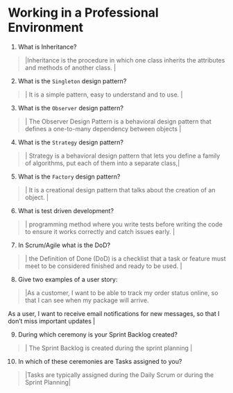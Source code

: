 # Working in a Professional Environment
01. What is Inheritance?

> |Inheritance is the procedure in which one class inherits the attributes and methods of another class.  |

02. What is the `Singleton` design pattern?

> |  It is a simple pattern, easy to understand and to use. |

03. What is the `Observer` design pattern?

> | The Observer Design Pattern is a behavioral design pattern that defines a one-to-many dependency between objects |

04. What is the `Strategy` design pattern?

> | Strategy is a behavioral design pattern that lets you define a family of algorithms, put each of them into a separate class,|

05. What is the `Factory` design pattern?

> |  It is a creational design pattern that talks about the creation of an object. |

06. What is test driven development?

> | programming method where you write tests before writing the code to ensure it works correctly and catch issues early. |

07. In Scrum/Agile what is the DoD?

> | the Definition of Done (DoD) is a checklist that a task or feature must meet to be considered finished and ready to be used. |

08. Give two examples of a user story:

> |As a customer, I want to be able to track my order status online, so that I can see when my package will arrive.

As a user, I want to receive email notifications for new messages, so that I don’t miss important updates |

09. During which ceremony is your Sprint Backlog created?

> | The Sprint Backlog is created during the sprint planning |

10. In which of these ceremonies are Tasks assigned to you?

> |Tasks are typically assigned during the Daily Scrum or during the Sprint Planning|
